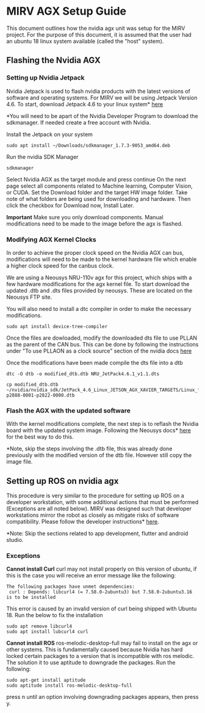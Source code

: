 # MIRV AGX Setup Guide

This document outlines how the nvidia agx unit was setup for the MIRV project. For the purpose of this document, it is assumed that the user had an ubuntu 18 linux system available (called the "host" system).

## Flashing the Nvidia AGX
### Setting up Nvidia Jetpack
Nvidia Jetpack is used to flash nvidia products with the latest versions of software and operating systems. For MIRV we will be using Jetpack Version 4.6. To start, download Jetpack 4.6 to your linux system* [here](https://developer.nvidia.com/jetpack-sdk-46)

*You will need to be apart of the Nvidia Developer Program to download the sdkmanager. If needed create a free account with Nvidia.


Install the Jetpack on your system

```
sudo apt install ~/Downloads/sdkmanager_1.7.3-9053_amd64.deb
```


Run the nvidia SDK Manager
```
sdkmanager
```

Select Nvidia AGX as the target module and press continue
On the next page select all components related to Machine learning, Computer Vision, or CUDA. Set the Download folder and the target HW image folder. Take note of what folders are being used for downloading and hardware. Then click the checkbox for Download now, Install Later.

**Important** Make sure you only download components. Manual modifications need to be made to the image before the agx is flashed.

### Modifying AGX Kernel Clocks
In order to achieve the proper clock speed on the Nvidia AGX can bus, modifications will need to be made to the kernel hardware file which enable a higher clock speed for the canbus clock.

We are using a Neousys NRU-110v agx for this project, which ships with a few hardware modifications for the agx kernel file. To start download the updated .dtb and .dts files provided by neousys. These are located on the Neousys FTP site.

You will also need to install a dtc compiler in order to make the necessary modifications.

```
sudo apt install device-tree-compiler
```

Once the files are dowloaded, modify the downloaded dts file to use PLLAN as the parent of the CAN bus. This can be done by following the instructions under "To use PLLAON as a clock source" section of the nvidia docs [here](https://docs.nvidia.com/jetson/archives/r34.1/DeveloperGuide/text/SD/Clocks.html?highlight=PLLAON)

Once the modifications have been made compile the dts file into a dtb 

```
dtc -O dtb -o modified_dtb.dtb NRU_JetPack4.6.1_v1.1.dts
```


```
cp modified_dtb.dtb ~/nvidia/nvidia_sdk/JetPack_4.6_Linux_JETSON_AGX_XAVIER_TARGETS/Linux_for_Tegra/kernel/dtb/tegra194-p2888-0001-p2822-0000.dtb
```

### Flash the AGX with the updated software

With the kernel modifications complete, the next step is to reflash the Nvidia board with the updated system image. Following the Neousys docs* [here](https://neousys.gitbook.io/nru-series/nru-series/3.-reflash-nru-110v-or-nru-120s) for the best way to do this.

*Note, skip the steps involving the .dtb file, this was already done previously with the modified version of the dtb file. However still copy the image file.


## Setting up ROS on nvidia agx

This procedure is very similar to the procedure for setting up ROS on a developer workstation, with some additional actions that must be performed (Exceptions are all noted below). MIRV was designed such that developer workstations mirror the robot as closely as mitigate risks of software compatibility. Please follow the developer instructions* [here](installation.md).

*Note: Skip the sections related to app development, flutter and android studio.


### Exceptions

**Cannot install Curl**
curl may not install properly on this version of ubuntu, if this is the case you will receive an error message like the following:

```
The following packages have unmet dependencies:
 curl : Depends: libcurl4 (= 7.58.0-2ubuntu3) but 7.58.0-2ubuntu3.16 is to be installed
```

This error is caused by an invalid version of curl being shipped with Ubuntu 18. Run the below to fix the installation
```
sudo apt remove libcurl4
sudo apt install lubcurl4 curl
```

**Cannot install ROS**
ros-melodic-desktop-full may fail to install on the agx or other systems. This is fundamentally caused because Nvidia has hard locked certain packages to a version that is incompatible with ros melodic. The solution it to use aptitude to downgrade the packages. Run the following:
```
sudo apt-get install aptitude
sudo aptitude install ros-melodic-desktop-full
```
press n until an option involving downgrading packages appears, then press y.


